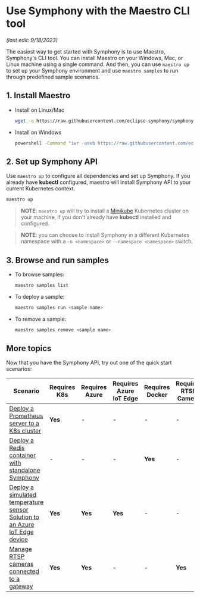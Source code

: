 # Use Symphony with the Maestro CLI tool

_(last edit: 9/18/2023)_

The easiest way to get started with Symphony is to use Maestro, Symphony's CLI tool. You can install Maestro on your Windows, Mac, or Linux machine using a single command. And then, you can use `maestro up` to set up your Symphony environment and use `maestro samples` to run through predefined sample scenarios.

## 1. Install Maestro

* Install on Linux/Mac

  ```bash
  wget -q https://raw.githubusercontent.com/eclipse-symphony/symphony/master/cli/install/install.sh -O - | /bin/bash
  ```

* Install on Windows

  ```bash
  powershell -Command "iwr -useb https://raw.githubusercontent.com/eclipse-symphony/symphony/master/cli/install/install.ps1 | iex"
  ```

## 2. Set up Symphony API

Use `maestro up` to configure all dependencies and set up Symphony. If you already have **kubectl** configured, maestro will install Symphony API to your current Kubernetes context.

```bash
maestro up
```

> **NOTE**: ```maestro up``` will try to install a [Minikube](https://minikube.sigs.k8s.io/) Kubernetes cluster on your machine, if you don't already have **kubectl** installed and configured.

> **NOTE**: you can choose to install Symphony in a different Kubernetes namespace with a ```-n <namespace>``` or ```--namespace <namespace>``` switch.

## 3. Browse and run samples

* To browse samples:

  ```bash
  maestro samples list
  ```

* To deploy a sample:

  ```bash
  maestro samples run <sample name>
  ```

* To remove a sample:

  ```bash
  maestro samples remove <sample name>
  ```

## More topics

Now that you have the Symphony API, try out one of the quick start scenarios:

| Scenario | Requires K8s | Requires Azure | Requires Azure IoT Edge| Requires Docker | Requires RTSP Camera |
|--------|--------|--------|--------|--------|--------|
| [Deploy a Prometheus server to a K8s cluster](deploy_prometheus_k8s.md) | **Yes** | - | - | - | - |
| [Deploy a Redis container with standalone Symphony](deploy_redis_no_k8s.md)| - | - | - | **Yes** | - |
| [Deploy a simulated temperature sensor Solution to an Azure IoT Edge device](deploy_solution_to_azure_iot_edge.md) | **Yes** | **Yes** | **Yes** | - | - |
| [Manage RTSP cameras connected to a gateway](manage_rtsp_cameras.md) | **Yes** | **Yes** | - | - | **Yes** |
